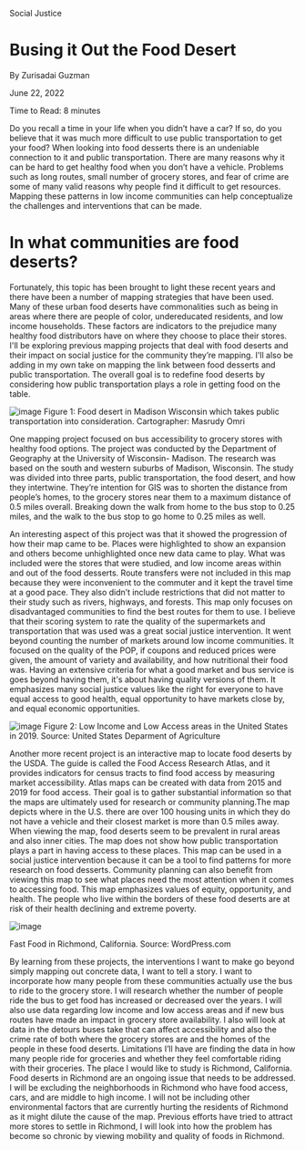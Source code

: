 Social Justice
# Busing it Out the Food Desert

By Zurisadai Guzman

June 22, 2022

Time to Read: 8 minutes

  Do you recall a time in your life when you didn’t have a car? If so, do you believe that it was much more difficult to use public transportation to get your food? When looking into food desserts there is an undeniable connection to it and public transportation. There are many reasons why it can be hard to get healthy food when you don’t have a vehicle. Problems such as long routes, small number of grocery stores, and fear of crime are some of many valid reasons why people find it difficult to get resources. Mapping these patterns in low income communities can help conceptualize the challenges and interventions that can be made.  

# In what communities are food deserts? 

  Fortunately, this topic has been brought to light these recent years and there have been a number of mapping strategies that have been used. Many of these urban food deserts have commonalities such as being in areas where there are people of color, undereducated residents, and low income households. These factors are indicators to the prejudice many healthy food distributors have on where they choose to place their stores. I'll be exploring previous mapping projects that deal with food deserts and their impact on social justice for the community they’re mapping. I'll also be adding in my own take on mapping the link between food desserts and public transportation. The overall goal is to redefine food deserts by considering how public transportation plays a role in getting food on the table. 

 
![image](https://user-images.githubusercontent.com/108047450/175221955-2506de54-93de-42f7-b78e-1456dffbc23c.jpeg)
Figure 1: Food desert in Madison Wisconsin which takes public transportation into consideration. Cartographer: Masrudy Omri


   One mapping project focused on bus accessibility to grocery stores with healthy food options. The project was conducted by the Department of Geography at the University of Wisconsin- Madison. The research was based on the south and western suburbs of Madison, Wisconsin. The study was divided into three parts, public transportation, the food desert, and how they intertwine. They’re intention for GIS was to shorten the distance from people’s homes, to the grocery stores near them to a maximum distance of 0.5 miles overall. Breaking down the walk from home to the bus stop to 0.25 miles, and the walk to the bus stop to go home to 0.25 miles as well.
   
   An interesting aspect of this project was that it showed the progression of how their map came to be. Places were highlighted to show an expansion and others become unhighlighted once new data came to play. What was included were the stores that were studied, and low income areas within and out of the food desserts. Route transfers were not included in this map because they were inconvenient to the commuter and it kept the travel time at a good pace. They also didn’t include restrictions that did not matter to their study such as rivers, highways, and forests. This map only focuses on disadvantaged communities to find the best routes for them to use. I believe that their scoring system to rate the quality of the supermarkets and transportation that was used was a great social justice intervention. It went beyond counting the number of markets around low income communities. It focused on the quality of the POP, if coupons and reduced prices were given, the amount of variety and availability, and how nutritional their food was. Having an extensive criteria for what a good market and bus service is goes beyond having them, it's about having quality versions of them. It emphasizes many social justice values like the right for everyone to have equal access to good health, equal opportunity to have markets close by, and equal economic opportunities. 


![image](https://user-images.githubusercontent.com/108047450/175222485-5b169953-f072-497e-88ee-89f0fb0fc12d.jpeg)
Figure 2: Low Income and Low Access areas in the United States in 2019. Source: United States Deparment of Agriculture 


  Another more recent project is an interactive map to locate food deserts by the USDA. The guide is called the Food Access Research Atlas, and it provides indicators for census tracts to find food access by measuring market accessibility. Atlas maps can be created with data from 2015 and 2019 for food access. Their goal is to gather substantial information so that the maps are ultimately used for research or community planning.The map depicts where in the U.S. there are over 100 housing units in which they do not have a vehicle and their closest market is more than 0.5 miles away. When viewing the map, food deserts seem to be prevalent in rural areas and also inner cities.
  The map does not show how public transportation plays a part in having access to these places. This map can be used in a social justice intervention because it can be a tool to find patterns for more research on food desserts. Community planning can also benefit from viewing this map to see what places need the most attention when it comes to accessing food. This map emphasizes values of equity, opportunity, and health. The people who live within the borders of these food deserts are at risk of their health declining and extreme poverty. 
  

![image](https://user-images.githubusercontent.com/108047450/175223584-a3760625-9464-486b-8b2a-3ff6832420a3.jpeg)

Fast Food in Richmond, California. Source: WordPress.com 


  By learning from these projects, the interventions I want to make go beyond simply mapping out concrete data, I want to tell a story. I want to incorporate how many people from these communities actually use the bus to ride to the grocery store. I will research whether the number of people ride the bus to get food has increased or decreased over the years. I will also use data regarding low income and low access areas and if new bus routes have made an impact in grocery store availability. I also will look at data in the detours buses take that can affect accessibility and also the crime rate of both where the grocery stores are and the homes of the people in these food deserts. Limitations I’ll have are finding the data in how many people ride for groceries and whether they feel comfortable riding with their groceries. The place I would like to study is Richmond, California. Food deserts in Richmond are an ongoing issue that needs to be addressed. I will be excluding the neighborhoods in Richmond who have food access, cars, and are middle to high income. I will not be including other environmental factors that are currently hurting the residents of Richmond as it might dilute the cause of the map. Previous efforts have tried to attract more stores to settle in Richmond, I will look into how the problem has become so chronic by viewing mobility and quality of foods in Richmond. 



